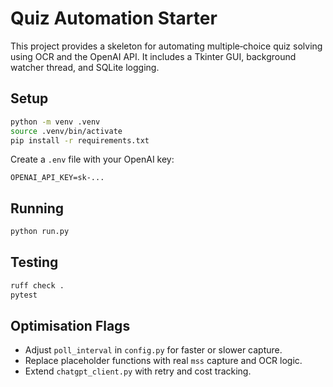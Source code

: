 # Quiz Automation Starter

This project provides a skeleton for automating multiple‑choice quiz solving
using OCR and the OpenAI API. It includes a Tkinter GUI, background watcher
thread, and SQLite logging.

## Setup

```bash
python -m venv .venv
source .venv/bin/activate
pip install -r requirements.txt
```

Create a `.env` file with your OpenAI key:

```
OPENAI_API_KEY=sk-...
```

## Running

```bash
python run.py
```

## Testing

```bash
ruff check .
pytest
```

## Optimisation Flags

- Adjust `poll_interval` in `config.py` for faster or slower capture.
- Replace placeholder functions with real `mss` capture and OCR logic.
- Extend `chatgpt_client.py` with retry and cost tracking.
